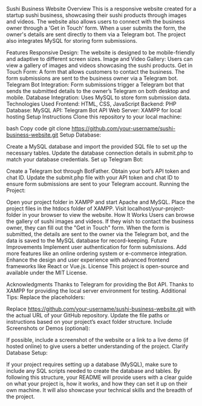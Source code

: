 Sushi Business Website
Overview
This is a responsive website created for a startup sushi business, showcasing their sushi products through images and videos. The website also allows users to connect with the business owner through a 'Get in Touch' form. When a user submits the form, the owner's details are sent directly to them via a Telegram bot. The project also integrates MySQL for storing form submissions.

Features
Responsive Design: The website is designed to be mobile-friendly and adaptive to different screen sizes.
Image and Video Gallery: Users can view a gallery of images and videos showcasing the sushi products.
Get in Touch Form: A form that allows customers to contact the business. The form submissions are sent to the business owner via a Telegram bot.
Telegram Bot Integration: Form submissions trigger a Telegram bot that sends the submitted details to the owner’s Telegram on both desktop and mobile.
Database Integration: Uses MySQL to store form submission data.
Technologies Used
Frontend: HTML, CSS, JavaScript
Backend: PHP
Database: MySQL
API: Telegram Bot API
Web Server: XAMPP for local hosting
Setup Instructions
Clone this repository to your local machine:

bash
Copy code
git clone https://github.com/your-username/sushi-business-website.git
Setup Database:

Create a MySQL database and import the provided SQL file to set up the necessary tables.
Update the database connection details in submit.php to match your database credentials.
Set up Telegram Bot:

Create a Telegram bot through BotFather.
Obtain your bot’s API token and chat ID.
Update the submit.php file with your API token and chat ID to ensure form submissions are sent to your Telegram account.
Running the Project:

Open your project folder in XAMPP and start Apache and MySQL.
Place the project files in the htdocs folder of XAMPP.
Visit localhost/your-project-folder in your browser to view the website.
How It Works
Users can browse the gallery of sushi images and videos.
If they wish to contact the business owner, they can fill out the "Get in Touch" form.
When the form is submitted, the details are sent to the owner via the Telegram bot, and the data is saved to the MySQL database for record-keeping.
Future Improvements
Implement user authentication for form submissions.
Add more features like an online ordering system or e-commerce integration.
Enhance the design and user experience with advanced frontend frameworks like React or Vue.js.
License
This project is open-source and available under the MIT License.

Acknowledgments
Thanks to Telegram for providing the Bot API.
Thanks to XAMPP for providing the local server environment for testing.
Additional Tips:
Replace the placeholders:

Replace https://github.com/your-username/sushi-business-website.git with the actual URL of your GitHub repository.
Update the file paths or instructions based on your project’s exact folder structure.
Include Screenshots or Demos (optional):

If possible, include a screenshot of the website or a link to a live demo (if hosted online) to give users a better understanding of the project.
Clarify Database Setup:

If your project requires setting up a database (MySQL), make sure to include any SQL scripts needed to create the database and tables.
By following this structure, your README will provide users with a clear guide on what your project is, how it works, and how they can set it up on their own machine. It will also showcase your technical skills and the breadth of the project.
